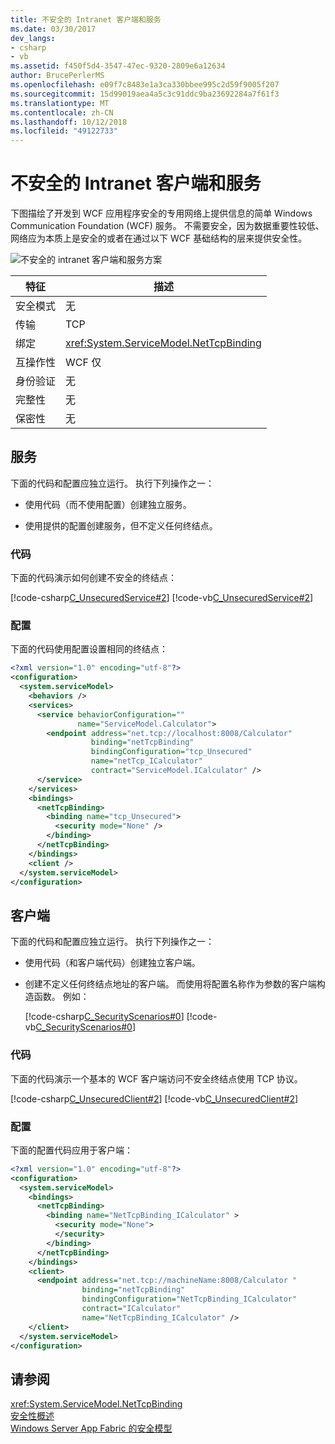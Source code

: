 ```yaml
---
title: 不安全的 Intranet 客户端和服务
ms.date: 03/30/2017
dev_langs:
- csharp
- vb
ms.assetid: f450f5d4-3547-47ec-9320-2809e6a12634
author: BrucePerlerMS
ms.openlocfilehash: e09f7c8483e1a3ca330bbee995c2d59f9005f207
ms.sourcegitcommit: 15d99019aea4a5c3c91ddc9ba23692284a7f61f3
ms.translationtype: MT
ms.contentlocale: zh-CN
ms.lasthandoff: 10/12/2018
ms.locfileid: "49122733"
---
```

# <a name="intranet-unsecured-client-and-service"></a>不安全的 Intranet 客户端和服务
下图描绘了开发到 WCF 应用程序安全的专用网络上提供信息的简单 Windows Communication Foundation (WCF) 服务。 不需要安全，因为数据重要性较低、 网络应为本质上是安全的或者在通过以下 WCF 基础结构的层来提供安全性。  
  
 ![不安全的 intranet 客户端和服务方案](../../../../docs/framework/wcf/feature-details/media/unsecuredwebservice.gif "UnsecuredWebService")  
  
|特征|描述|  
|--------------------|-----------------|  
|安全模式|无|  
|传输|TCP|  
|绑定|<xref:System.ServiceModel.NetTcpBinding>|  
|互操作性|WCF 仅|  
|身份验证|无|  
|完整性|无|  
|保密性|无|  
  
## <a name="service"></a>服务  
 下面的代码和配置应独立运行。 执行下列操作之一：  
  
-   使用代码（而不使用配置）创建独立服务。  
  
-   使用提供的配置创建服务，但不定义任何终结点。  
  
### <a name="code"></a>代码  
 下面的代码演示如何创建不安全的终结点：  
  
 [!code-csharp[C_UnsecuredService#2](../../../../samples/snippets/csharp/VS_Snippets_CFX/c_unsecuredservice/cs/source.cs#2)]
 [!code-vb[C_UnsecuredService#2](../../../../samples/snippets/visualbasic/VS_Snippets_CFX/c_unsecuredservice/vb/source.vb#2)]  
  
### <a name="configuration"></a>配置  
 下面的代码使用配置设置相同的终结点：  
  
```xml  
<?xml version="1.0" encoding="utf-8"?>  
<configuration>  
  <system.serviceModel>  
    <behaviors />  
    <services>  
      <service behaviorConfiguration=""   
               name="ServiceModel.Calculator">  
        <endpoint address="net.tcp://localhost:8008/Calculator"   
                  binding="netTcpBinding"  
                  bindingConfiguration="tcp_Unsecured"   
                  name="netTcp_ICalculator"  
                  contract="ServiceModel.ICalculator" />  
      </service>  
    </services>  
    <bindings>  
      <netTcpBinding>  
        <binding name="tcp_Unsecured">  
          <security mode="None" />  
        </binding>  
      </netTcpBinding>  
    </bindings>  
    <client />  
  </system.serviceModel>  
</configuration>  
```  
  
## <a name="client"></a>客户端  
 下面的代码和配置应独立运行。 执行下列操作之一：  
  
-   使用代码（和客户端代码）创建独立客户端。  
  
-   创建不定义任何终结点地址的客户端。 而使用将配置名称作为参数的客户端构造函数。 例如：  
  
     [!code-csharp[C_SecurityScenarios#0](../../../../samples/snippets/csharp/VS_Snippets_CFX/c_securityscenarios/cs/source.cs#0)]
     [!code-vb[C_SecurityScenarios#0](../../../../samples/snippets/visualbasic/VS_Snippets_CFX/c_securityscenarios/vb/source.vb#0)]  
  
### <a name="code"></a>代码  
 下面的代码演示一个基本的 WCF 客户端访问不安全终结点使用 TCP 协议。  
  
 [!code-csharp[C_UnsecuredClient#2](../../../../samples/snippets/csharp/VS_Snippets_CFX/c_unsecuredclient/cs/source.cs#2)]
 [!code-vb[C_UnsecuredClient#2](../../../../samples/snippets/visualbasic/VS_Snippets_CFX/c_unsecuredclient/vb/source.vb#2)]  
  
### <a name="configuration"></a>配置  
 下面的配置代码应用于客户端：  
  
```xml  
<?xml version="1.0" encoding="utf-8"?>  
<configuration>  
  <system.serviceModel>  
    <bindings>  
      <netTcpBinding>  
        <binding name="NetTcpBinding_ICalculator" >  
          <security mode="None">  
          </security>  
        </binding>  
      </netTcpBinding>  
    </bindings>  
    <client>  
      <endpoint address="net.tcp://machineName:8008/Calculator "  
                binding="netTcpBinding"   
                bindingConfiguration="NetTcpBinding_ICalculator"  
                contract="ICalculator"   
                name="NetTcpBinding_ICalculator" />  
    </client>  
  </system.serviceModel>  
</configuration>  
```  
  
## <a name="see-also"></a>请参阅  
 <xref:System.ServiceModel.NetTcpBinding>  
 [安全性概述](../../../../docs/framework/wcf/feature-details/security-overview.md)  
 [Windows Server App Fabric 的安全模型](https://go.microsoft.com/fwlink/?LinkID=201279&clcid=0x409)
